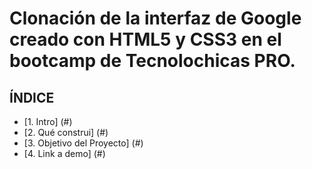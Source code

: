 # Clonación de  la interfaz de Google creado con HTML5 y CSS3 en el bootcamp de Tecnolochicas PRO.


## **ÍNDICE**

* [1. Intro] (#)
* [2. Qué construi] (#)
* [3. Objetivo del Proyecto] (#)
* [4. Link a demo] (#)
